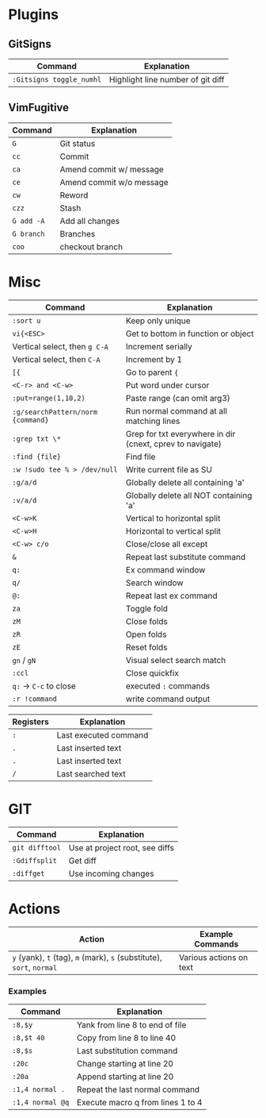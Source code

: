# Plugins

## GitSigns

| Command                  | Explanation                       |
| ------------------------ | --------------------------------- |
| `:Gitsigns toggle_numhl` | Highlight line number of git diff |

## VimFugitive

| Command    | Explanation              |
| ---------- | ------------------------ |
| `G`        | Git status               |
| `cc`       | Commit                   |
| `ca`       | Amend commit w/ message  |
| `ce`       | Amend commit w/o message |
| `cw`       | Reword                   |
| `czz`      | Stash                    |
| `G add -A` | Add all changes          |
| `G branch` | Branches                 |
| `coo`      | checkout branch          |

# Misc

| Command                           | Explanation                                               |
| --------------------------------- | --------------------------------------------------------- |
| `:sort u`                         | Keep only unique                                          |
| `vi{<ESC>`                        | Get to bottom in function or object                       |
| Vertical select, then `g C-A`     | Increment serially                                        |
| Vertical select, then `C-A`       | Increment by 1                                            |
| `[{`                              | Go to parent `{`                                          |
| `<C-r> and <C-w>`                 | Put word under cursor                                     |
| `:put=range(1,10,2)`              | Paste range (can omit arg3)                               |
| `:g/searchPattern/norm {command}` | Run normal command at all matching lines                  |
| `:grep txt \*`                    | Grep for txt everywhere in dir (cnext, cprev to navigate) |
| `:find {file}`                    | Find file                                                 |
| `:w !sudo tee % > /dev/null`      | Write current file as SU                                  |
| `:g/a/d`                          | Globally delete all containing 'a'                        |
| `:v/a/d`                          | Globally delete all NOT containing 'a'                    |
| `<C-w>K`                          | Vertical to horizontal split                              |
| `<C-w>H`                          | Horizontal to vertical split                              |
| `<C-w> c/o`                       | Close/close all except                                    |
| `&`                               | Repeat last substitute command                            |
| `q:`                              | Ex command window                                         |
| `q/`                              | Search window                                             |
| `@:`                              | Repeat last ex command                                    |
| `za`                              | Toggle fold                                               |
| `zM`                              | Close folds                                               |
| `zR`                              | Open folds                                                |
| `zE`                              | Reset folds                                               |
| `gn` / `gN`                       | Visual select search match                                |
| `:ccl`                            | Close quickfix                                            |
| `q:` -> `C-c` to close            | executed `:` commands                                     |
| `:r !command`                     | write command output                                      |

| Registers | Explanation           |
| --------- | --------------------- |
| `:`       | Last executed command |
| `.`       | Last inserted text    |
| `.`       | Last inserted text    |
| `/`       | Last searched text    |

# GIT

| Command        | Explanation                    |
| -------------- | ------------------------------ |
| `git difftool` | Use at project root, see diffs |
| `:Gdiffsplit`  | Get diff                       |
| `:diffget`     | Use incoming changes           |

# Actions

| Action                                                                | Example Commands        |
| --------------------------------------------------------------------- | ----------------------- |
| `y` (yank), `t` (tag), `m` (mark), `s` (substitute), `sort`, `normal` | Various actions on text |

### Examples

| Command          | Explanation                       |
| ---------------- | --------------------------------- |
| `:8,$y`          | Yank from line 8 to end of file   |
| `:8,$t 40`       | Copy from line 8 to line 40       |
| `:8,$s`          | Last substitution command         |
| `:20c`           | Change starting at line 20        |
| `:20a`           | Append starting at line 20        |
| `:1,4 normal .`  | Repeat the last normal command    |
| `:1,4 normal @q` | Execute macro q from lines 1 to 4 |
